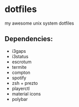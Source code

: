# dotfiles
my awesome unix system dotfiles

## Dependencies:

* i3gaps
* i3status
* escrotum
* termite
* compton
* spotify
* zsh + prezto
* playerctl
* material icons
* polybar
